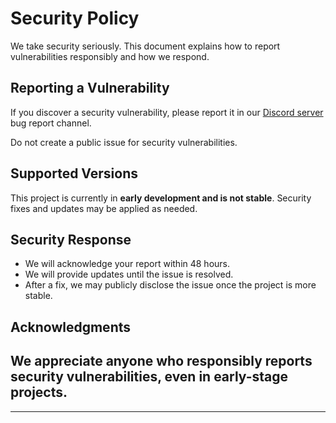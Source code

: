 # Security Policy

We take security seriously. This document explains how to report vulnerabilities responsibly and how we respond.

## Reporting a Vulnerability

If you discover a security vulnerability, please report it in our [Discord server](https://discord.com/invite/QgP3v2w4fc) bug report channel.

Do not create a public issue for security vulnerabilities.

## Supported Versions

This project is currently in **early development and is not stable**. Security fixes and updates may be applied as needed.

## Security Response

* We will acknowledge your report within 48 hours.
* We will provide updates until the issue is resolved.
* After a fix, we may publicly disclose the issue once the project is more stable.

## Acknowledgments

## We appreciate anyone who responsibly reports security vulnerabilities, even in early-stage projects.
---
